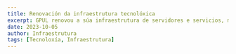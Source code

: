 ```yaml
---
title: Renovación da infraestrutura tecnolóxica
excerpt: GPUL renovou a súa infraestrutura de servidores e servicios, mellorando a dispoñibilidade e rendemento das súas plataformas dixitais.
date: 2023-10-05
author: Infraestrutura
tags: [Tecnoloxía, Infraestrutura]
---
```

